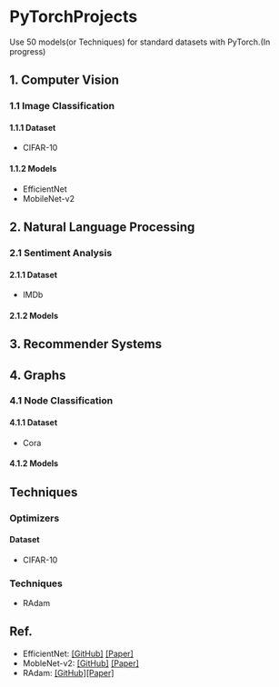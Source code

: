 # PyTorchProjects
Use 50 models(or Techniques) for standard datasets with PyTorch.(In progress)

## 1. Computer Vision
### 1.1 Image Classification
#### 1.1.1 Dataset

* CIFAR-10

#### 1.1.2 Models

* EfficientNet
* MobileNet-v2


## 2. Natural Language Processing
### 2.1 Sentiment Analysis
#### 2.1.1 Dataset

* IMDb

#### 2.1.2 Models


## 3. Recommender Systems

## 4. Graphs
### 4.1 Node Classification
#### 4.1.1 Dataset

* Cora

#### 4.1.2 Models


## Techniques
### Optimizers
#### Dataset

* CIFAR-10

### Techniques

* RAdam

## Ref.

* EfficientNet: [[GitHub]](https://github.com/lukemelas/EfficientNet-PyTorch) [[Paper]](https://arxiv.org/abs/1905.11946)
* MobleNet-v2:
[[GitHub]](https://github.com/tonylins/pytorch-mobilenet-v2) [[Paper]](https://arxiv.org/abs/1801.04381)
* RAdam: [[GitHub]](https://github.com/LiyuanLucasLiu/RAdam)[[Paper]](https://arxiv.org/abs/1908.03265)
